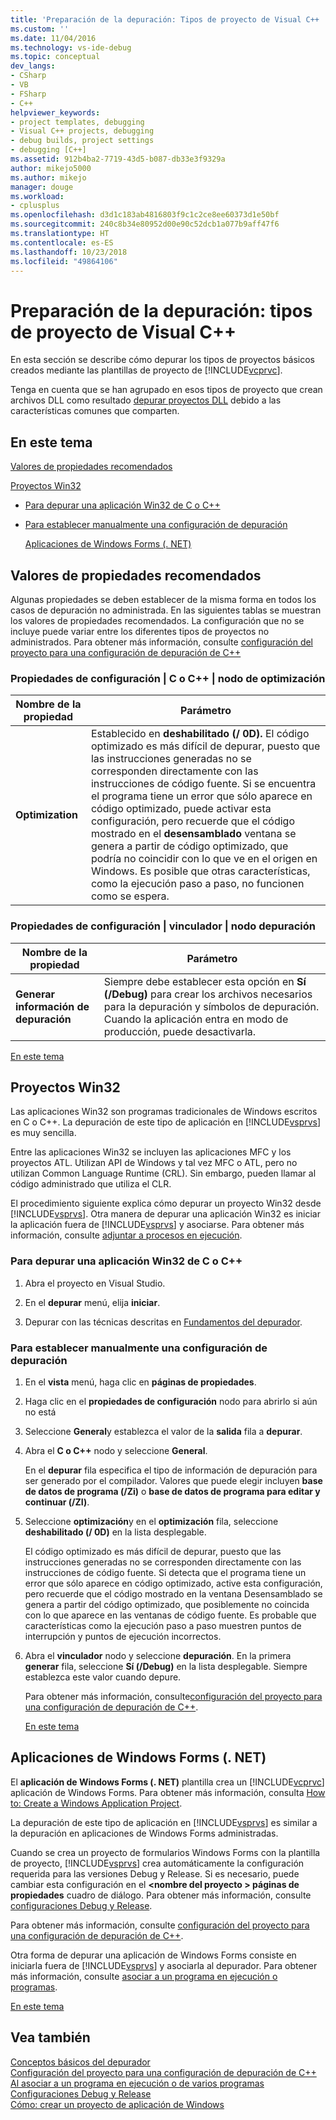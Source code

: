 ```yaml
---
title: 'Preparación de la depuración: Tipos de proyecto de Visual C++ | Microsoft Docs'
ms.custom: ''
ms.date: 11/04/2016
ms.technology: vs-ide-debug
ms.topic: conceptual
dev_langs:
- CSharp
- VB
- FSharp
- C++
helpviewer_keywords:
- project templates, debugging
- Visual C++ projects, debugging
- debug builds, project settings
- debugging [C++]
ms.assetid: 912b4ba2-7719-43d5-b087-db33e3f9329a
author: mikejo5000
ms.author: mikejo
manager: douge
ms.workload:
- cplusplus
ms.openlocfilehash: d3d1c183ab4816803f9c1c2ce8ee60373d1e50bf
ms.sourcegitcommit: 240c8b34e80952d00e90c52dcb1a077b9aff47f6
ms.translationtype: HT
ms.contentlocale: es-ES
ms.lasthandoff: 10/23/2018
ms.locfileid: "49864106"
---
```

# <a name="debugging-preparation-visual-c-project-types"></a>Preparación de la depuración: tipos de proyecto de Visual C++
En esta sección se describe cómo depurar los tipos de proyectos básicos creados mediante las plantillas de proyecto de [!INCLUDE[vcprvc](../code-quality/includes/vcprvc_md.md)].  
  
 Tenga en cuenta que se han agrupado en esos tipos de proyecto que crean archivos DLL como resultado [depurar proyectos DLL](../debugger/debugging-dll-projects.md) debido a las características comunes que comparten.  
  
##  <a name="BKMK_In_this_topic"></a> En este tema  
 [Valores de propiedades recomendados](#BKMK_Recommended_Property_Settings)  
  
 [Proyectos Win32](#BKMK_Win32_Projects)  
  
- [Para depurar una aplicación Win32 de C o C++](#BKMK_To_debug_a_C_or_C___Win32_application)  
  
- [Para establecer manualmente una configuración de depuración](#BKMK_To_manually_set_a_Debug_configuration)  
  
  [Aplicaciones de Windows Forms (. NET)](#BKMK_Windows_Forms_Applications___NET_)  
  
##  <a name="BKMK_Recommended_Property_Settings"></a> Valores de propiedades recomendados  
 Algunas propiedades se deben establecer de la misma forma en todos los casos de depuración no administrada. En las siguientes tablas se muestran los valores de propiedades recomendados. La configuración que no se incluye puede variar entre los diferentes tipos de proyectos no administrados. Para obtener más información, consulte [configuración del proyecto para una configuración de depuración de C++](../debugger/project-settings-for-a-cpp-debug-configuration.md)  
  
### <a name="configuration-properties-124-cc-124-optimization-node"></a>Propiedades de configuración &#124; C o C++ &#124; nodo de optimización  
  
|Nombre de la propiedad|Parámetro|  
|-------------------|-------------|  
|**Optimization**|Establecido en **deshabilitado (/ 0D).** El código optimizado es más difícil de depurar, puesto que las instrucciones generadas no se corresponden directamente con las instrucciones de código fuente. Si se encuentra el programa tiene un error que sólo aparece en código optimizado, puede activar esta configuración, pero recuerde que el código mostrado en el **desensamblado** ventana se genera a partir de código optimizado, que podría no coincidir con lo que ve en el origen en Windows. Es posible que otras características, como la ejecución paso a paso, no funcionen como se espera.|  
  
### <a name="configuration-properties-124-linker-124-debugging-node"></a>Propiedades de configuración &#124; vinculador &#124; nodo depuración  
  
|Nombre de la propiedad|Parámetro|  
|-------------------|-------------|  
|**Generar información de depuración**|Siempre debe establecer esta opción en **Sí (/Debug)** para crear los archivos necesarios para la depuración y símbolos de depuración. Cuando la aplicación entra en modo de producción, puede desactivarla.|  
  
 [En este tema](../debugger/debugging-preparation-visual-cpp-project-types.md#BKMK_In_this_topic)  
  
##  <a name="BKMK_Win32_Projects"></a> Proyectos Win32  
 Las aplicaciones Win32 son programas tradicionales de Windows escritos en C o C++. La depuración de este tipo de aplicación en [!INCLUDE[vsprvs](../code-quality/includes/vsprvs_md.md)] es muy sencilla.  
  
 Entre las aplicaciones Win32 se incluyen las aplicaciones MFC y los proyectos ATL. Utilizan API de Windows y tal vez MFC o ATL, pero no utilizan Common Language Runtime (CRL). Sin embargo, pueden llamar al código administrado que utiliza el CLR.  
  
 El procedimiento siguiente explica cómo depurar un proyecto Win32 desde [!INCLUDE[vsprvs](../code-quality/includes/vsprvs_md.md)]. Otra manera de depurar una aplicación Win32 es iniciar la aplicación fuera de [!INCLUDE[vsprvs](../code-quality/includes/vsprvs_md.md)] y asociarse. Para obtener más información, consulte [adjuntar a procesos en ejecución](../debugger/attach-to-running-processes-with-the-visual-studio-debugger.md).  
  
###  <a name="BKMK_To_debug_a_C_or_C___Win32_application"></a> Para depurar una aplicación Win32 de C o C++  
  
1.  Abra el proyecto en Visual Studio.  
  
2.  En el **depurar** menú, elija **iniciar**.  
  
3.  Depurar con las técnicas descritas en [Fundamentos del depurador](../debugger/getting-started-with-the-debugger.md).  
  
###  <a name="BKMK_To_manually_set_a_Debug_configuration"></a> Para establecer manualmente una configuración de depuración  
  
1. En el **vista** menú, haga clic en **páginas de propiedades**.  
  
2. Haga clic en el **propiedades de configuración** nodo para abrirlo si aún no está  
  
3. Seleccione **General**y establezca el valor de la **salida** fila a **depurar**.  
  
4. Abra el **C o C++** nodo y seleccione **General**.  
  
    En el **depurar** fila especifica el tipo de información de depuración para ser generado por el compilador. Valores que puede elegir incluyen **base de datos de programa (/Zi)** o **base de datos de programa para editar y continuar (/ZI)**.  
  
5. Seleccione **optimización**y en el **optimización** fila, seleccione **deshabilitado (/ 0D)** en la lista desplegable.  
  
    El código optimizado es más difícil de depurar, puesto que las instrucciones generadas no se corresponden directamente con las instrucciones de código fuente. Si detecta que el programa tiene un error que sólo aparece en código optimizado, active esta configuración, pero recuerde que el código mostrado en la ventana Desensamblado se genera a partir del código optimizado, que posiblemente no coincida con lo que aparece en las ventanas de código fuente. Es probable que características como la ejecución paso a paso muestren puntos de interrupción y puntos de ejecución incorrectos.  
  
6. Abra el **vinculador** nodo y seleccione **depuración**. En la primera **generar** fila, seleccione **Sí (/Debug)** en la lista desplegable. Siempre establezca este valor cuando depure.  
  
   Para obtener más información, consulte[configuración del proyecto para una configuración de depuración de C++](../debugger/project-settings-for-a-cpp-debug-configuration.md).  
  
   [En este tema](../debugger/debugging-preparation-visual-cpp-project-types.md#BKMK_In_this_topic)  
  
##  <a name="BKMK_Windows_Forms_Applications___NET_"></a> Aplicaciones de Windows Forms (. NET)  
 El **aplicación de Windows Forms (. NET)** plantilla crea un [!INCLUDE[vcprvc](../code-quality/includes/vcprvc_md.md)] aplicación de Windows Forms. Para obtener más información, consulta [How to: Create a Windows Application Project](https://docs.microsoft.com/previous-versions/visualstudio/visual-studio-2010/42wc9kk5(v=vs.100)).  
  
 La depuración de este tipo de aplicación en [!INCLUDE[vsprvs](../code-quality/includes/vsprvs_md.md)] es similar a la depuración en aplicaciones de Windows Forms administradas.  
  
 Cuando se crea un proyecto de formularios Windows Forms con la plantilla de proyecto, [!INCLUDE[vsprvs](../code-quality/includes/vsprvs_md.md)] crea automáticamente la configuración requerida para las versiones Debug y Release. Si es necesario, puede cambiar esta configuración en el  **\<nombre del proyecto > páginas de propiedades** cuadro de diálogo. Para obtener más información, consulte [configuraciones Debug y Release](../debugger/how-to-set-debug-and-release-configurations.md).  
  
 Para obtener más información, consulte [configuración del proyecto para una configuración de depuración de C++](../debugger/project-settings-for-a-cpp-debug-configuration.md).  
  
 Otra forma de depurar una aplicación de Windows Forms consiste en iniciarla fuera de [!INCLUDE[vsprvs](../code-quality/includes/vsprvs_md.md)] y asociarla al depurador. Para obtener más información, consulte [asociar a un programa en ejecución o programas](../debugger/attach-to-running-processes-with-the-visual-studio-debugger.md).  
  
 [En este tema](../debugger/debugging-preparation-visual-cpp-project-types.md#BKMK_In_this_topic)  
  
## <a name="see-also"></a>Vea también  
 [Conceptos básicos del depurador](../debugger/getting-started-with-the-debugger.md)   
 [Configuración del proyecto para una configuración de depuración de C++](../debugger/project-settings-for-a-cpp-debug-configuration.md)   
 [Al asociar a un programa en ejecución o de varios programas](../debugger/attach-to-running-processes-with-the-visual-studio-debugger.md)   
 [Configuraciones Debug y Release](../debugger/how-to-set-debug-and-release-configurations.md)   
 [Cómo: crear un proyecto de aplicación de Windows](https://docs.microsoft.com/previous-versions/visualstudio/visual-studio-2010/42wc9kk5(v=vs.100))